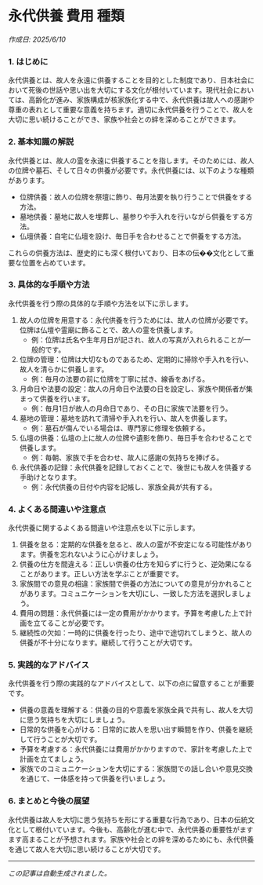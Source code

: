 # 永代供養 費用 種類

*作成日: 2025/6/10*

### 1. はじめに
永代供養とは、故人を永遠に供養することを目的とした制度であり、日本社会において死後の世話や思い出を大切にする文化が根付いています。現代社会においては、高齢化が進み、家族構成が核家族化する中で、永代供養は故人への感謝や尊重の表れとして重要な意義を持ちます。適切に永代供養を行うことで、故人を大切に思い続けることができ、家族や社会との絆を深めることができます。

### 2. 基本知識の解説
永代供養とは、故人の霊を永遠に供養することを指します。そのためには、故人の位牌や墓石、そして日々の供養が必要です。永代供養には、以下のような種類があります。
- 位牌供養：故人の位牌を祭壇に飾り、毎月法要を執り行うことで供養をする方法。
- 墓地供養：墓地に故人を埋葬し、墓参りや手入れを行いながら供養をする方法。
- 仏壇供養：自宅に仏壇を設け、毎日手を合わせることで供養をする方法。

これらの供養方法は、歴史的にも深く根付いており、日本の伝��文化として重要な位置を占めています。

### 3. 具体的な手順や方法
永代供養を行う際の具体的な手順や方法を以下に示します。
1. 故人の位牌を用意する：永代供養を行うためには、故人の位牌が必要です。位牌は仏壇や霊廟に飾ることで、故人の霊を供養します。
    - 例：位牌は氏名や生年月日が記され、故人の写真が入れられることが一般的です。
2. 位牌の管理：位牌は大切なものであるため、定期的に掃除や手入れを行い、故人を清らかに供養します。
    - 例：毎月の法要の前に位牌を丁寧に拭き、線香をあげる。
3. 月命日や法要の設定：故人の月命日や法要の日を設定し、家族や関係者が集まって供養を行います。
    - 例：毎月1日が故人の月命日であり、その日に家族で法要を行う。
4. 墓地の管理：墓地を訪れて清掃や手入れを行い、故人を供養します。
    - 例：墓石が傷んでいる場合は、専門家に修理を依頼する。
5. 仏壇の供養：仏壇の上に故人の位牌や遺影を飾り、毎日手を合わせることで供養します。
    - 例：毎朝、家族で手を合わせ、故人に感謝の気持ちを捧げる。
6. 永代供養の記録：永代供養を記録しておくことで、後世にも故人を供養する手助けとなります。
    - 例：永代供養の日付や内容を記帳し、家族全員が共有する。

### 4. よくある間違いや注意点
永代供養に関するよくある間違いや注意点を以下に示します。
1. 供養を怠る：定期的な供養を怠ると、故人の霊が不安定になる可能性があります。供養を忘れないように心がけましょう。
2. 供養の仕方を間違える：正しい供養の仕方を知らずに行うと、逆効果になることがあります。正しい方法を学ぶことが重要です。
3. 家族間での意見の相違：家族間で供養の方法についての意見が分かれることがあります。コミュニケーションを大切にし、一致した方法を選択しましょう。
4. 費用の問題：永代供養には一定の費用がかかります。予算を考慮した上で計画を立てることが必要です。
5. 継続性の欠如：一時的に供養を行ったり、途中で途切れてしまうと、故人の供養が不十分になります。継続して行うことが大切です。

### 5. 実践的なアドバイス
永代供養を行う際の実践的なアドバイスとして、以下の点に留意することが重要です。
- 供養の意義を理解する：供養の目的や意義を家族全員で共有し、故人を大切に思う気持ちを大切にしましょう。
- 日常的な供養を心がける：日常的に故人を思い出す瞬間を作り、供養を継続して行うことが大切です。
- 予算を考慮する：永代供養には費用がかかりますので、家計を考慮した上で計画を立てましょう。
- 家族でのコミュニケーションを大切にする：家族間での話し合いや意見交換を通じて、一体感を持って供養を行いましょう。

### 6. まとめと今後の展望
永代供養は故人を大切に思う気持ちを形にする重要な行為であり、日本の伝統文化として根付いています。今後も、高齢化が進む中で、永代供養の重要性がますます高まることが予想されます。家族や社会との絆を深めるためにも、永代供養を通じて故人を大切に思い続けることが大切です。

---
*この記事は自動生成されました。*